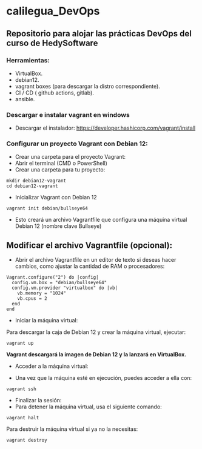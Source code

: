 # calilegua_DevOps

## Repositorio para alojar las prácticas DevOps del curso de HedySoftware

### Herramientas:
- VirtualBox.
- debian12.
- vagrant boxes (para descargar la distro correspondiente).
- CI / CD ( github actions, gitlab).
- ansible.
  

### Descargar e instalar vagrant en windows

- Descargar el instalador: https://developer.hashicorp.com/vagrant/install
### Configurar un proyecto Vagrant con Debian 12:

- Crear una carpeta para el proyecto Vagrant:
- Abrir el terminal (CMD o PowerShell)
- Crear una carpeta para tu proyecto:
  
```
mkdir debian12-vagrant
cd debian12-vagrant
```
- Inicializar Vagrant con Debian 12

```
vagrant init debian/bullseye64
```
- Esto creará un archivo Vagrantfile que configura una máquina virtual Debian 12 (nombre clave Bullseye)

## Modificar el archivo Vagrantfile (opcional):

- Abrir el archivo Vagrantfile en un editor de texto si deseas hacer cambios, como ajustar la cantidad de RAM o procesadores:
```
Vagrant.configure("2") do |config|
  config.vm.box = "debian/bullseye64"
  config.vm.provider "virtualbox" do |vb|
    vb.memory = "1024"
    vb.cpus = 2
  end
end
```
- Iniciar la máquina virtual:

Para descargar la caja de Debian 12 y crear la máquina virtual, ejecutar:

```
vagrant up
```
__Vagrant descargará la imagen de Debian 12 y la lanzará en VirtualBox.__

- Acceder a la máquina virtual:

- Una vez que la máquina esté en ejecución, puedes acceder a ella con:
  
```
vagrant ssh

```
- Finalizar la sesión:
- Para detener la máquina virtual, usa el siguiente comando:

```
vagrant halt
```
Para destruir la máquina virtual si ya no la necesitas:

```
vagrant destroy
```

